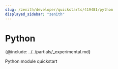 ```yaml
---
slug: /zenith/developer/quickstarts/419481/python
displayed_sidebar: "zenith"
---
```


# Python

{@include: ../../partials/_experimental.md}

Python module quickstart
